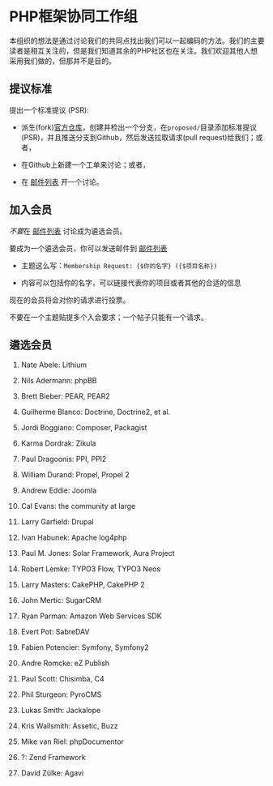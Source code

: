 PHP框架协同工作组
====================================

本组织的想法是通过讨论我们的共同点找出我们可以一起编码的方法。我们的主要读者是相互关注的，但是我们知道其余的PHP社区也在关注。我们欢迎其他人想采用我们做的，但那并不是目的。

提议标准
------------------------------------

提出一个标准提议 (PSR):

- 派生(fork)[官方仓库][]，创建并检出一个分支，在`proposed/`目录添加标准提议(PSR)，并且推送分支到Github，然后发送拉取请求(pull request)给我们；或者，

- 在Github上新建一个工单来讨论；或者，

- 在 [邮件列表][] 开一个讨论。

[邮件列表]: http://groups.google.com/group/php-fig/
[官方仓库]: https://github.com/php-fig/fig-standards


加入会员
---------------------

*不要*在 [邮件列表][] 讨论成为遴选会员。

要成为一个遴选会员，你可以发送邮件到 [邮件列表][]

- 主题这么写：`Membership Request: {$你的名字} ({$项目名称})`

- 内容可以包括你的名字，可以链接代表你的项目或者其他的合适的信息
  
现在的会员将会对你的请求进行投票。

不要在一个主题贴提多个入会要求；一个帖子只能有一个请求。


遴选会员
--------------

1. Nate Abele: Lithium

1. Nils Adermann: phpBB

1. Brett Bieber: PEAR, PEAR2
    
1. Guilherme Blanco: Doctrine, Doctrine2, et al.

1. Jordi Boggiano: Composer, Packagist

1. Karma Dordrak: Zikula

1. Paul Dragoonis: PPI, PPI2

1. William Durand: Propel, Propel 2

1. Andrew Eddie: Joomla

1. Cal Evans: the community at large

1. Larry Garfield: Drupal

1. Ivan Habunek: Apache log4php

1. Paul M. Jones: Solar Framework, Aura Project

1. Robert Lemke: TYPO3 Flow, TYPO3 Neos

1. Larry Masters: CakePHP, CakePHP 2

1. John Mertic: SugarCRM

1. Ryan Parman: Amazon Web Services SDK

1. Evert Pot: SabreDAV

1. Fabien Potencier: Symfony, Symfony2

1. Andre Romcke: eZ Publish

1. Paul Scott: Chisimba, C4

1. Phil Sturgeon: PyroCMS

1. Lukas Smith: Jackalope

1. Kris Wallsmith: Assetic, Buzz

1. Mike van Riel: phpDocumentor

1. ?: Zend Framework

1. David Zülke: Agavi
